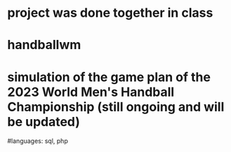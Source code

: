 # project was done together in class 
# handballwm
# simulation of the game plan of the 2023 World Men's Handball Championship  (still ongoing and will be updated)
#languages: sql, php
